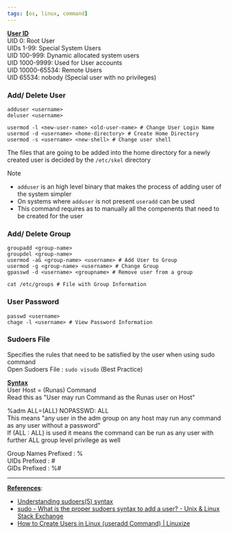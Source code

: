 ```yaml
---
tags: [os, linux, command]
---
```


**<u>User ID</u>**  
UID 0: Root User  
UIDs 1-99: Special System Users  
UID 100-999: Dynamic allocated system users  
UID 1000-9999: Used for User accounts  
UID 10000-65534: Remote Users  
UID 65534: nobody (Special user with no privileges)

### Add/ Delete User

````shell
adduser <username>
deluser <username>

usermod -l <new-user-name> <old-user-name> # Change User Login Name
usermod -d <username> <home-directory> # Create Home Directory
usermod -s <username> <new-shell> # Change user shell
````

The files that are going to be added into the home directory for a newly created user is decided by the `/etc/skel` directory

 > [!NOTE]
 > * `adduser` is an high level binary that makes the process of adding user of the system simpler
 > * On systems where `adduser` is not present `useradd` can be used
 > * This command requires as to manually all the compenents that need to be created for the user

### Add/ Delete Group

````shell
groupadd <group-name>
groupdel <group-name>
usermod -aG <group-name> <username> # Add User to Group
usermod -g <group-name> <username> # Change Group
gpasswd -d <username> <groupname> # Remove user from a group

cat /etc/groups # File with Group Information
````

### User Password

````shell
passwd <username>
chage -l <username> # View Password Information
````

### Sudoers File

Specifies the rules that need to be satisfied by the user when using sudo command  
Open Sudoers File : `sudo visudo` (Best Practice)

**<u>Syntax</u>**  
User Host = (Runas) Command  
Read this as "User may run Command as the Runas user on Host"

%adm ALL=(ALL) NOPASSWD: ALL  
This means "any user in the adm group on any host may run any command as any user without a password"  
If (ALL : ALL) is used it means the command can be run as any user with further ALL group level privilege as well

Group Names Prefixed : %  
UIDs Prefixed : \#  
GIDs Prefixed : %#

---

**<u>References</u>**:

* [Understanding sudoers(5) syntax](https://toroid.org/sudoers-syntax)
* [sudo - What is the proper sudoers syntax to add a user? - Unix & Linux Stack Exchange](https://unix.stackexchange.com/questions/18877/what-is-the-proper-sudoers-syntax-to-add-a-user)
* [How to Create Users in Linux (useradd Command) | Linuxize](https://linuxize.com/post/how-to-create-users-in-linux-using-the-useradd-command/)
